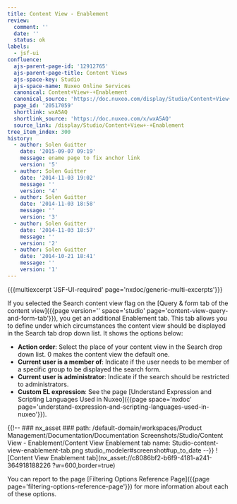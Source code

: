 ```yaml
---
title: Content View - Enablement
review:
  comment: ''
  date: ''
  status: ok
labels:
  - jsf-ui
confluence:
  ajs-parent-page-id: '12912765'
  ajs-parent-page-title: Content Views
  ajs-space-key: Studio
  ajs-space-name: Nuxeo Online Services
  canonical: Content+View+-+Enablement
  canonical_source: 'https://doc.nuxeo.com/display/Studio/Content+View+-+Enablement'
  page_id: '20517059'
  shortlink: wxA5AQ
  shortlink_source: 'https://doc.nuxeo.com/x/wxA5AQ'
  source_link: /display/Studio/Content+View+-+Enablement
tree_item_index: 300
history:
  - author: Solen Guitter
    date: '2015-09-07 09:19'
    message: ename page to fix anchor link
    version: '5'
  - author: Solen Guitter
    date: '2014-11-03 19:02'
    message: ''
    version: '4'
  - author: Solen Guitter
    date: '2014-11-03 18:58'
    message: ''
    version: '3'
  - author: Solen Guitter
    date: '2014-11-03 18:57'
    message: ''
    version: '2'
  - author: Solen Guitter
    date: '2014-10-21 18:41'
    message: ''
    version: '1'
---
```


{{{multiexcerpt 'JSF-UI-required' page='nxdoc/generic-multi-excerpts'}}}

If you selected the Search content view flag on the [Query & form tab of the content view]({{page version='' space='studio' page='content-view-query-and-form-tab'}}), you get an additional Enablement tab. This tab allows you to define under which circumstances the content view should be displayed in the Search tab drop down list. It shows the options below:

- **Action order**: Select the place of your content view in the Search drop down list. 0 makes the content view the default one.
- **Current user is a member of**: Indicate if the user needs to be member of a specific group to be displayed the search form.
- **Current user is administrator**: Indicate if the search should be restricted to administrators.
- **Custom EL expression**: See the page [Understand Expression and Scripting Languages Used in Nuxeo]({{page space='nxdoc' page='understand-expression-and-scripting-languages-used-in-nuxeo'}}).

{{!--     ### nx_asset ###
    path: /default-domain/workspaces/Product Management/Documentation/Documentation Screenshots/Studio/Content View - Enablement/Content View Enablement tab
    name: Studio-content-view-enablement-tab.png
    studio_modeler#screenshot#up_to_date
--}}
![Content View Enablement tab](nx_asset://c8086bf2-b6f9-4181-a241-364918188226 ?w=600,border=true)

You can report to the page [Filtering Options Reference Page]({{page page='filtering-options-reference-page'}}) for more information about each of these options.

